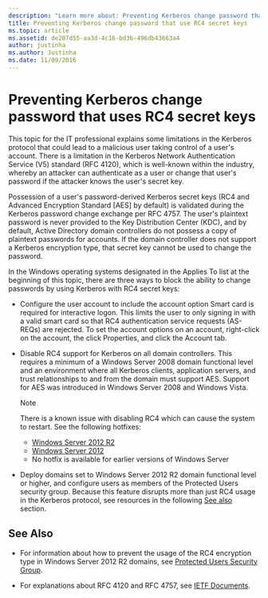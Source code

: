 ```yaml
---
description: "Learn more about: Preventing Kerberos change password that uses RC4 secret keys"
title: Preventing Kerberos change password that use RC4 secret keys
ms.topic: article
ms.assetid: de207d55-aa3d-4c16-bd3b-496db43663a4
author: justinha
ms.author: Justinha
ms.date: 11/09/2016
---
```


# Preventing Kerberos change password that uses RC4 secret keys

This topic for the IT professional explains some limitations in the Kerberos protocol that could lead to a malicious user taking control of a user's account. There is a limitation in the Kerberos Network Authentication Service (V5) standard (RFC 4120), which is well-known within the industry, whereby an attacker can authenticate as a user or change that user's password if the attacker knows the user's secret key.

Possession of a user's password-derived Kerberos secret keys (RC4 and Advanced Encryption Standard [AES] by default) is validated during the Kerberos password change exchange per RFC 4757. The user's plaintext password is never provided to the Key Distribution Center (KDC), and by default, Active Directory domain controllers do not possess a copy of plaintext passwords for accounts. If the domain controller does not support a Kerberos encryption type, that secret key cannot be used to change the password.

In the Windows operating systems designated in the Applies To list at the beginning of this topic, there are three ways to block the ability to change passwords by using Kerberos with RC4 secret keys:

- Configure the user account to include the account option Smart card is required for interactive logon. This limits the user to only signing in with a valid smart card so that RC4 authentication service requests (AS-REQs) are rejected. To set the account options on an account, right-click on the account, the click Properties, and click the Account tab.

- Disable RC4 support for Kerberos on all domain controllers. This requires a minimum of a Windows Server 2008 domain functional level and an environment where all Kerberos clients, application servers, and trust relationships to and from the domain must support AES. Support for AES was introduced in Windows Server 2008 and Windows Vista.

    > [!NOTE]
    > There is a known issue with disabling RC4 which can cause the system to restart. See the following hotfixes:
    > - [Windows Server 2012 R2](https://support.microsoft.com/kb/3038261)
    > - [Windows Server 2012](https://support.microsoft.com/kb/3086213)
    > - No hotfix is available for earlier versions of Windows Server

- Deploy domains set to Windows Server 2012 R2 domain functional level or higher, and configure users as members of the Protected Users security group. Because this feature disrupts more than just RC4 usage in the Kerberos protocol, see resources in the following [See also](#see-also) section.

## See Also

- For information about how to prevent the usage of the RC4 encryption type in Windows Server 2012 R2 domains, see [Protected Users Security Group](../credentials-protection-and-management/protected-users-security-group.md).

- For explanations about RFC 4120 and RFC 4757, see [IETF Documents](https://tools.ietf.org/).
